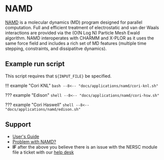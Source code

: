 # NAMD

[NAMD](www.ks.uiuc.edu/Research/namd/) is a molecular dynamics (MD)
program designed for parallel computation. Full and efficient
treatment of electrostatic and van der Waals interactions are provided
via the (O(N Log N) Particle Mesh Ewald algorithm.  NAMD interoperates
with CHARMM and X-PLOR as it uses the same force field and includes a
rich set of MD features (multiple time stepping, constraints, and
dissipatitve dynamics).

## Example run script

This script requires that `${INPUT_FILE}` be specified.

!!! example "Cori KNL"
	```bash
	--8<-- "docs/applications/namd/cori-knl.sh"
	```

??? example "Edison"
    ```shell
    --8<-- "docs/applications/namd/cori-hsw.sh"
    ```

??? example "Cori Haswell"
    ```shell
    --8<-- "docs/applications/namd/edison.sh"
    ```

## Support

 * [User's Guide](https://www.ks.uiuc.edu/Research/namd/current/ug/)
 * [Problem with NAMD?](https://www.ks.uiuc.edu/Research/namd/bugreport.html)
 * **IF** after the above you believe there is an issue with the NERSC
   module file a ticket with our [help desk](https://help.nersc.gov)
